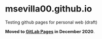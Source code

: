 # msevilla00.github.io

Testing github pages for personal web (draft)

**Moved to [GitLab Pages](https://msevilla00.gitlab.io) in December 2020**. 
